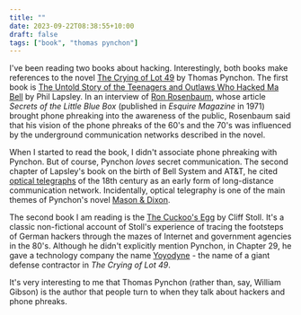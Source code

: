 ```yaml
---
title: ""
date: 2023-09-22T08:38:55+10:00
draft: false
tags: ["book", "thomas pynchon"]
---
```

I've been reading two books about hacking. Interestingly, both books make references to the novel [The Crying of Lot 49](https://en.wikipedia.org/wiki/The_Crying_of_Lot_49) by Thomas Pynchon. The first book is [The Untold Story of the Teenagers and Outlaws Who Hacked Ma Bell](http://explodingthephone.com) by Phil Lapsley. In an interview of [Ron Rosenbaum](https://en.wikipedia.org/wiki/Ron_Rosenbaum), whose article _Secrets of the Little Blue Box_ (published in _Esquire Magazine_ in 1971) brought phone phreaking into the awareness of the public, Rosenbaum said that his vision of the phone phreaks of the 60's and the 70's was influenced by the underground communication networks described in the novel. 

When I started to read the book, I didn't associate phone phreaking with Pynchon. But of course, Pynchon _loves_ secret communication. The second chapter of Lapsley's book on the birth of Bell System and AT&T, he cited [optical telegraphs](https://en.wikipedia.org/wiki/Optical_telegraph) of the 18th century as an early form of long-distance communication network. Incidentally, optical telegraphy is one of the main themes of Pynchon's novel [Mason & Dixon](https://en.wikipedia.org/wiki/Mason_%26_Dixon).

The second book I am reading is the [The Cuckoo's Egg](https://en.wikipedia.org/wiki/The_Cuckoo's_Egg_(book)) by Cliff Stoll. It's a classic non-fictional account of Stoll's experience of tracing the footsteps of German hackers through the mazes of Internet and government agencies in the 80's. Although he didn't explicitly mention Pynchon, in Chapter 29, he gave a technology company the name [Yoyodyne](https://en.wikipedia.org/wiki/Yoyodyne) - the name of a giant defense contractor in _The Crying of Lot 49_. 

It's very interesting to me that Thomas Pynchon (rather than, say, William Gibson) is the author that people turn to when they talk about hackers and phone phreaks.


